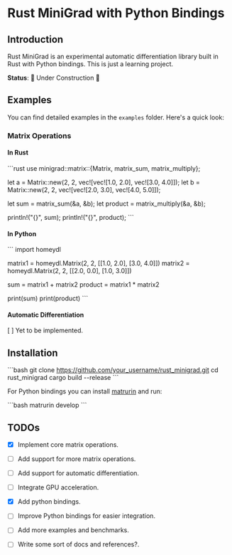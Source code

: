 # Rust MiniGrad with Python Bindings

## Introduction

Rust MiniGrad is an experimental automatic differentiation library built in Rust with Python bindings. This is just a learning project.

**Status**: 🚧 Under Construction 🚧

## Examples

You can find detailed examples in the `examples` folder. Here's a quick look:

### Matrix Operations

#### In Rust

\```rust
use minigrad::matrix::{Matrix, matrix_sum, matrix_multiply};

let a = Matrix::new(2, 2, vec![vec![1.0, 2.0], vec![3.0, 4.0]]);
let b = Matrix::new(2, 2, vec![vec![2.0, 3.0], vec![4.0, 5.0]]);

let sum = matrix_sum(&a, &b);
let product = matrix_multiply(&a, &b);

println!("{}", sum);
println!("{}", product);
\```

#### In Python
\```
import homeydl

matrix1 = homeydl.Matrix(2, 2, [[1.0, 2.0], [3.0, 4.0]])
matrix2 = homeydl.Matrix(2, 2, [[2.0, 0.0], [1.0, 3.0]])

sum = matrix1 + matrix2
product = matrix1 * matrix2

print(sum)
print(product)
\```


#### Automatic Differentiation

[ ] Yet to be implemented.


## Installation

\```bash
git clone https://github.com/your_username/rust_minigrad.git
cd rust_minigrad
cargo build --release
\```

For Python bindings you can install [matrurin](https://github.com/PyO3/maturin) and run:

\```bash
matrurin develop
\```

## TODOs

- [x] Implement core matrix operations.
- [ ] Add support for more matrix operations.
- [ ] Add support for automatic differentiation.
- [ ] Integrate GPU acceleration.
- [x] Add python bindings.
- [ ] Improve Python bindings for easier integration.
- [ ] Add more examples and benchmarks.
- [ ] Write some sort of docs and references?.

